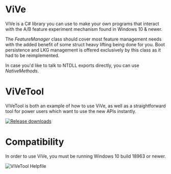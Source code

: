 # ViVe
ViVe is a C# library you can use to make your own programs that interact with the A/B feature experiment mechanism found in Windows 10 & newer.

The *FeatureManager* class should cover most feature management needs with the added benefit of some struct heavy lifting being done for you. Boot persistence and LKG management is offered exclusively by this class as it had to be reimplemented.

In case you'd like to talk to NTDLL exports directly, you can use *NativeMethods*.

# ViVeTool
ViVeTool is both an example of how to use ViVe, as well as a straightforward tool for power users which want to use the new APIs instantly.

[![Release downloads](https://img.shields.io/github/downloads/thebookisclosed/ViVe/total.svg)](https://GitHub.com/taymaytomo/ViVe/releases/)

# Compatibility
In order to use ViVe, you must be running Windows 10 build 18963 or newer.

![ViVeTool Helpfile](https://github.com/taymaytomo/ViVe-master/blob/main/Compatibility.png)
